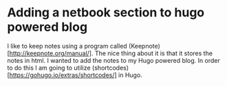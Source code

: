 # Adding a netbook section to hugo powered blog

I like to keep notes using a program called (Keepnote)[http://keepnote.org/manual/]. The nice thing about it is that it stores the notes in html. I wanted to add the notes to my Hugo powered blog. In order to do this I am going to utilize (shortcodes)[https://gohugo.io/extras/shortcodes/] in Hugo. 

